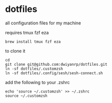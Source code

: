 # dotfiles
all configuration files for my machine

requires tmux fzf eza
```
brew install tmux fzf eza
```

to clone it 

```
cd
git clone git@github.com:dwiyanrp/dotfiles.git
ln -sf dotfiles/.customzsh
ln -sf dotfiles/.config/sesh/sesh-connect.sh
```

add the following to your .zshrc
```
echo 'source ~/.customzsh' >> ~/.zshrc
source ~/.customzsh
```
